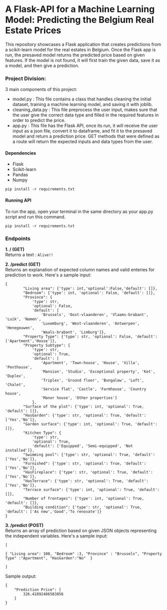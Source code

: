 # A Flask-API for a Machine Learning Model: Predicting the Belgium Real Estate Prices

This repository showcases a Flask application that creates predictions from a scikit-learn model for the real estates in Belgium. Once the Flask app is run, the presaved model returns the predicted price based on given features. If the model is not found, it will first train the given data, save it as a model, and then give a prediction. 



### Project Division: 
3 main components of this project:
- model.py : This file contains a class that handles cleaning the initial dataset, training a machine learning model, and saving it with joblib.
- cleaning_data.py : This file preprocess the user input, makes sure that the user give the correct data type and filled in the required features in order to predict the price.
- app.py : This file has the Flask API, once its run, it will receive the user input as a json file, convert it to dataframe, and fit it to the presaved model and return a prediction price. GET methods that were defined as a route will return the expected inputs and data types from the user.

#### Dependencies
- Flask
- Scikit-learn
- Pandas
- Numpy  

```
pip install -r requirements.txt
```

#### Running API
To run the app, open your terminal in the same directory as your app.py script and run this command.  
```
pip install -r requirements.txt
```

### Endpoints
**1. / (GET)** <br>
Returns a text : `Alive!!`

**2. /predict (GET)** <br>
Returns an explanation of expected column names and valid enteries for prediction to work. Here's a sample input: <br>
```
{
        "Living area": {'type': int,'optional':False,'default': []},
        "Bedroom": {'type': int, 'optional': False, 'default': []}, 
        "Province": {
            'type': str,
            'optional': False,
            'default': [
                'Brussels', 'Oost-vlaanderen', 'Vlaams-brabant', 'Luik', 'Namen',
                'Luxemburg', 'West-vlaanderen', 'Antwerpen', 'Henegouwen',
                'Waals-brabant', 'Limburg']}, 
        "Property Type": {'type': str, 'optional': False, 'default': ['Apartment','House']},
        "Property Subtype": {
            'type': str,
            'optional': True,
            'default': [
                'Apartment', 'Town-house', 'House', 'Villa', 'Penthouse',
                'Mansion', 'Studio', 'Exceptional property', 'Kot', 'Duplex',
                'Triplex', 'Ground floor', 'Bungalow', 'Loft', 'Chalet',
                'Service flat', 'Castle', 'Farmhouse', 'Country house',
                'Manor house', 'Other properties']
            },
        "Surface of the plot": {'type': int, 'optional': True, 'default': []},
        "HasGarden": {'type': str, 'optional': True, 'default': ['Yes','No']},
        "Garden surface": {'type': int, 'optional': True, 'default': []},
        "Kitchen Type": {
            'type': str,
            'optional': True,
            'default': ['Equipped', 'Semi-equipped', 'Not installed']},
        "Swimming pool": {'type': str, 'optional': True, 'default': ['Yes','No']},
        "Furnished": {'type': str, 'optional': True, 'default': ['Yes','No']},
        "HasFireplace": {'type': str, 'optional': True, 'default': ['Yes','No']},
        "HasTerrace": {'type': str, 'optional': True, 'default': ['Yes','No']},
        "Terrace surface": {'type': int, 'optional': True, 'default': []},
        "Number of frontages": {'type': int, 'optional': True, 'default': []},
        "Building condition": {'type': str, 'optional': True, 'default': ['As new','Good','To renovate']}
}
```


**3. /predict (POST)** <br>
Returns an array of prediction based on given JSON objects representing the independent variables. Here's a sample input: <br>
``` 
[

{ "Living area": 100, "Bedroom" :3, "Province" : "Brussels", "Property Type" :"Apartment", "HasGarden":"No"  }

] 

```
Sample output:
```
{
    "Prediction Price": [
        326.41892486583856
    ]
}
```




